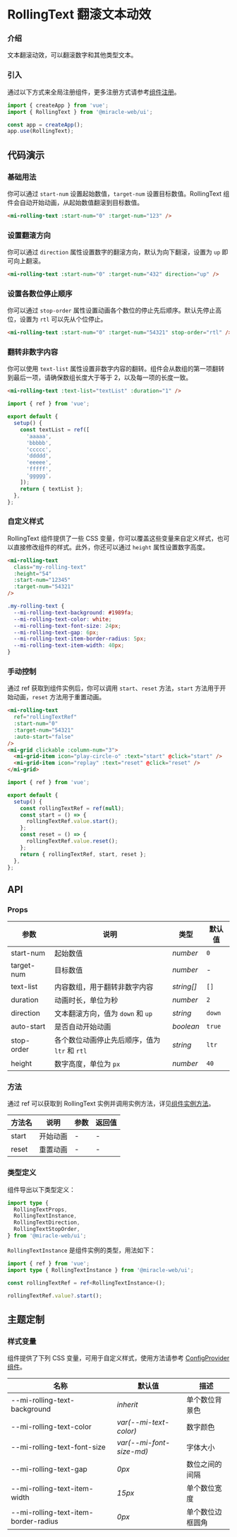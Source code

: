 # RollingText 翻滚文本动效

### 介绍

文本翻滚动效，可以翻滚数字和其他类型文本。

### 引入

通过以下方式来全局注册组件，更多注册方式请参考[组件注册](#/zh-CN/advanced-usage#zu-jian-zhu-ce)。

```js
import { createApp } from 'vue';
import { RollingText } from '@miracle-web/ui';

const app = createApp();
app.use(RollingText);
```

## 代码演示

### 基础用法

你可以通过 `start-num` 设置起始数值，`target-num` 设置目标数值。RollingText 组件会自动开始动画，从起始数值翻滚到目标数值。

```html
<mi-rolling-text :start-num="0" :target-num="123" />
```

### 设置翻滚方向

你可以通过 `direction` 属性设置数字的翻滚方向，默认为向下翻滚，设置为 `up` 即可向上翻滚。

```html
<mi-rolling-text :start-num="0" :target-num="432" direction="up" />
```

### 设置各数位停止顺序

你可以通过 `stop-order` 属性设置动画各个数位的停止先后顺序。默认先停止高位，设置为 `rtl` 可以先从个位停止。

```html
<mi-rolling-text :start-num="0" :target-num="54321" stop-order="rtl" />
```

### 翻转非数字内容

你可以使用 `text-list` 属性设置非数字内容的翻转。组件会从数组的第一项翻转到最后一项，请确保数组长度大于等于 2，以及每一项的长度一致。

```html
<mi-rolling-text :text-list="textList" :duration="1" />
```

```js
import { ref } from 'vue';

export default {
  setup() {
    const textList = ref([
      'aaaaa',
      'bbbbb',
      'ccccc',
      'ddddd',
      'eeeee',
      'fffff',
      'ggggg',
    ]);
    return { textList };
  },
};
```

### 自定义样式

RollingText 组件提供了一些 CSS 变量，你可以覆盖这些变量来自定义样式，也可以直接修改组件的样式。此外，你还可以通过 `height` 属性设置数字高度。

```html
<mi-rolling-text
  class="my-rolling-text"
  :height="54"
  :start-num="12345"
  :target-num="54321"
/>
```

```css
.my-rolling-text {
  --mi-rolling-text-background: #1989fa;
  --mi-rolling-text-color: white;
  --mi-rolling-text-font-size: 24px;
  --mi-rolling-text-gap: 6px;
  --mi-rolling-text-item-border-radius: 5px;
  --mi-rolling-text-item-width: 40px;
}
```

### 手动控制

通过 ref 获取到组件实例后，你可以调用 `start`、`reset` 方法，`start` 方法用于开始动画，`reset` 方法用于重置动画。

```html
<mi-rolling-text
  ref="rollingTextRef"
  :start-num="0"
  :target-num="54321"
  :auto-start="false"
/>
<mi-grid clickable :column-num="3">
  <mi-grid-item icon="play-circle-o" :text="start" @click="start" />
  <mi-grid-item icon="replay" :text="reset" @click="reset" />
</mi-grid>
```

```js
import { ref } from 'vue';

export default {
  setup() {
    const rollingTextRef = ref(null);
    const start = () => {
      rollingTextRef.value.start();
    };
    const reset = () => {
      rollingTextRef.value.reset();
    };
    return { rollingTextRef, start, reset };
  },
};
```

## API

### Props

| 参数 | 说明 | 类型 | 默认值 |
| --- | --- | --- | --- |
| start-num | 起始数值 | _number_ | `0` |
| target-num | 目标数值 | _number_ | - |
| text-list | 内容数组，用于翻转非数字内容 | _string[]_ | `[]` |
| duration | 动画时长，单位为秒 | _number_ | `2` |
| direction | 文本翻滚方向，值为 `down` 和 `up` | _string_ | `down` |
| auto-start | 是否自动开始动画 | _boolean_ | `true` |
| stop-order | 各个数位动画停止先后顺序，值为 `ltr` 和 `rtl` | _string_ | `ltr` |
| height | 数字高度，单位为 `px` | _number_ | `40` |

### 方法

通过 ref 可以获取到 RollingText 实例并调用实例方法，详见[组件实例方法](#/zh-CN/advanced-usage#zu-jian-shi-li-fang-fa)。

| 方法名 | 说明     | 参数 | 返回值 |
| ------ | -------- | ---- | ------ |
| start  | 开始动画 | -    | -      |
| reset  | 重置动画 | -    | -      |

### 类型定义

组件导出以下类型定义：

```ts
import type {
  RollingTextProps,
  RollingTextInstance,
  RollingTextDirection,
  RollingTextStopOrder,
} from '@miracle-web/ui';
```

`RollingTextInstance` 是组件实例的类型，用法如下：

```ts
import { ref } from 'vue';
import type { RollingTextInstance } from '@miracle-web/ui';

const rollingTextRef = ref<RollingTextInstance>();

rollingTextRef.value?.start();
```

## 主题定制

### 样式变量

组件提供了下列 CSS 变量，可用于自定义样式，使用方法请参考 [ConfigProvider 组件](#/zh-CN/config-provider)。

| 名称 | 默认值 | 描述 |
| --- | --- | --- |
| --mi-rolling-text-background | _inherit_ | 单个数位背景色 |
| --mi-rolling-text-color | _var(--mi-text-color)_ | 数字颜色 |
| --mi-rolling-text-font-size | _var(--mi-font-size-md)_ | 字体大小 |
| --mi-rolling-text-gap | _0px_ | 数位之间的间隔 |
| --mi-rolling-text-item-width | _15px_ | 单个数位宽度 |
| --mi-rolling-text-item-border-radius | _0px_ | 单个数位边框圆角 |
